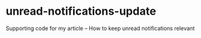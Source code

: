# unread-notifications-update
Supporting code for my article – How to keep unread notifications relevant
